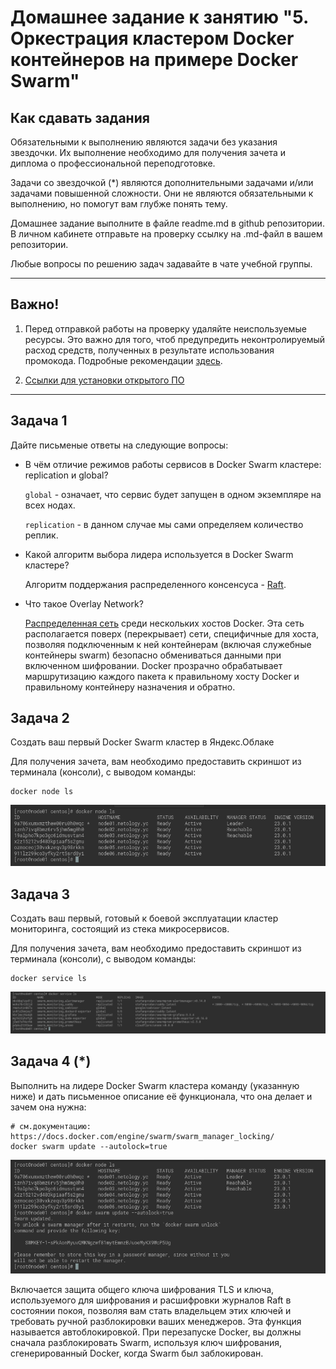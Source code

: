 # Домашнее задание к занятию "5. Оркестрация кластером Docker контейнеров на примере Docker Swarm"

## Как сдавать задания

Обязательными к выполнению являются задачи без указания звездочки. Их выполнение необходимо для получения зачета и диплома о профессиональной переподготовке.

Задачи со звездочкой (*) являются дополнительными задачами и/или задачами повышенной сложности. Они не являются обязательными к выполнению, но помогут вам глубже понять тему.

Домашнее задание выполните в файле readme.md в github репозитории. В личном кабинете отправьте на проверку ссылку на .md-файл в вашем репозитории.

Любые вопросы по решению задач задавайте в чате учебной группы.

---


## Важно!

1. Перед отправкой работы на проверку удаляйте неиспользуемые ресурсы.
Это важно для того, чтоб предупредить неконтролируемый расход средств, полученных в результате использования промокода.
Подробные рекомендации [здесь](https://github.com/netology-code/virt-homeworks/blob/virt-11/r/README.md).

2. [Ссылки для установки открытого ПО](https://github.com/netology-code/devops-materials/blob/master/README.md)

---

## Задача 1

Дайте письменые ответы на следующие вопросы:

- В чём отличие режимов работы сервисов в Docker Swarm кластере: replication и global?
  
  `global` - означает, что сервис будет запущен в одном экземпляре на всех нодах.

   `replication` - в данном случае мы сами определяем количество реплик.
  

- Какой алгоритм выбора лидера используется в Docker Swarm кластере?
  
  Алгоритм поддержания распределенного консенсуса - [Raft](http://thesecretlivesofdata.com/raft/).

  
- Что такое Overlay Network?
 
  [Распределенная сеть](https://docs.docker.com/network/) среди нескольких хостов Docker.
  Эта сеть располагается поверх (перекрывает) сети, специфичные для хоста,
  позволяя подключенным к ней контейнерам (включая служебные контейнеры swarm)
  безопасно обмениваться данными при включенном шифровании.
  Docker прозрачно обрабатывает маршрутизацию каждого пакета к правильному хосту Docker
  и правильному контейнеру назначения и обратно.

## Задача 2

Создать ваш первый Docker Swarm кластер в Яндекс.Облаке

Для получения зачета, вам необходимо предоставить скриншот из терминала (консоли), с выводом команды:
```
docker node ls
```

![5.5.2](src/img/5.5.2.png)

## Задача 3

Создать ваш первый, готовый к боевой эксплуатации кластер мониторинга, состоящий из стека микросервисов.

Для получения зачета, вам необходимо предоставить скриншот из терминала (консоли), с выводом команды:
```
docker service ls
```

![5.5.3](src/img/5.5.3.png)

## Задача 4 (*)

Выполнить на лидере Docker Swarm кластера команду (указанную ниже) и дать письменное описание её функционала, что она делает и зачем она нужна:
```
# см.документацию: https://docs.docker.com/engine/swarm/swarm_manager_locking/
docker swarm update --autolock=true
```

![5.5.4](src/img/5.5.4.png)

Включается защита общего ключа шифрования TLS и ключа,
используемого для шифрования и расшифровки журналов Raft в состоянии покоя,
позволяя вам стать владельцем этих ключей и требовать ручной разблокировки ваших менеджеров.
Эта функция называется автоблокировкой.
При перезапуске Docker, вы должны сначала разблокировать Swarm,
используя ключ шифрования, сгенерированный Docker, когда Swarm был заблокирован.

